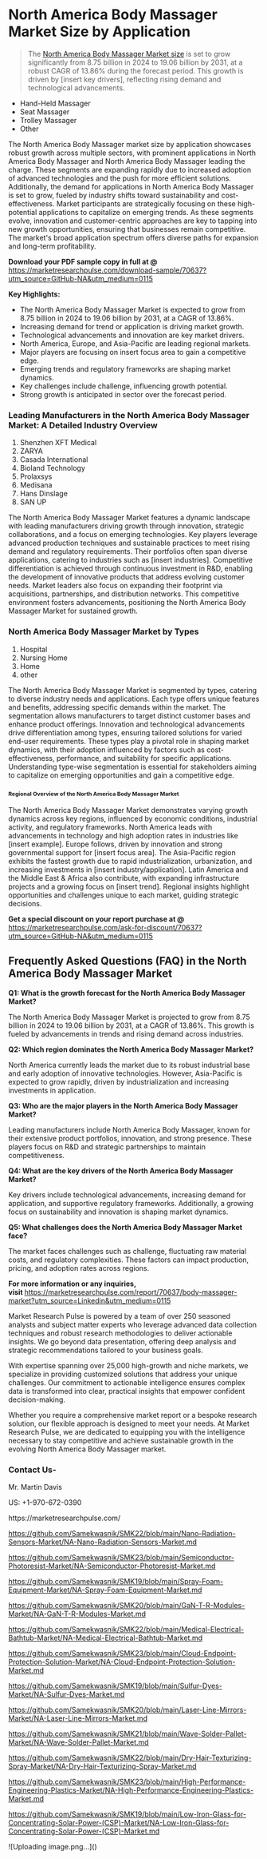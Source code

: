 <h1>North America Body Massager Market&nbsp;Size by Application</h1><blockquote><p>The <a href="https://marketresearchpulse.com/download-sample/70637?utm_source=GitHub-NA&amp;utm_medium=0115">North America Body Massager Market size</a> is set to grow significantly from 8.75 billion in 2024 to 19.06 billion by 2031, at a robust CAGR of 13.86% during the forecast period. This growth is driven by [insert key drivers], reflecting rising demand and technological advancements.</p></blockquote><ul><li>Hand-Held Massager<li> Seat Massager<li> Trolley Massager<li> Other</li></ul><p>The North America Body Massager market size by application showcases robust growth across multiple sectors, with prominent applications in North America Body Massager and North America Body Massager leading the charge. These segments are expanding rapidly due to increased adoption of advanced technologies and the push for more efficient solutions. Additionally, the demand for applications in North America Body Massager is set to grow, fueled by industry shifts toward sustainability and cost-effectiveness. Market participants are strategically focusing on these high-potential applications to capitalize on emerging trends. As these segments evolve, innovation and customer-centric approaches are key to tapping into new growth opportunities, ensuring that businesses remain competitive. The market's broad application spectrum offers diverse paths for expansion and long-term profitability.</p><p><strong>Download your PDF sample copy in full at @ </strong><a href="https://marketresearchpulse.com/download-sample/70637?utm_source=GitHub-NA&amp;utm_medium=0115">https://marketresearchpulse.com/download-sample/70637?utm_source=GitHub-NA&amp;utm_medium=0115</a></p><p><strong>Key Highlights: </strong></p><ul><li>The North America Body Massager Market is expected to grow from 8.75 billion in 2024 to 19.06 billion by 2031, at a CAGR of 13.86%.</li><li>Increasing demand for trend or application is driving market growth.</li><li>Technological advancements and innovation are key market drivers.</li><li>North America, Europe, and Asia-Pacific are leading regional markets.</li><li>Major players are focusing on insert focus area to gain a competitive edge.</li><li>Emerging trends and regulatory frameworks are shaping market dynamics.</li><li>Key challenges include challenge, influencing growth potential.</li><li>Strong growth is anticipated in sector over the forecast period.</li></ul><h3>Leading Manufacturers in the North America Body Massager Market: A Detailed Industry Overview</h3><ol><li>Shenzhen XFT Medical</li><li>ZARYA</li><li>Casada International</li><li>Bioland Technology</li><li>Prolaxsys</li><li>Medisana</li><li>Hans Dinslage</li><li>SAN UP</li></ol><div class="flex max-w-full flex-col flex-grow"><div class="min-h-8 text-message flex w-full flex-col items-end gap-2 whitespace-normal break-words [.text-message+&amp;]:mt-5" dir="auto" data-message-author-role="assistant" data-message-id="fd8432e4-4910-450d-b182-61b7bfb0a01f" data-message-model-slug="gpt-4o"><div class="flex w-full flex-col gap-1 empty:hidden first:pt-[3px]"><div class="markdown prose w-full break-words dark:prose-invert light"><p>The North America Body Massager Market features a dynamic landscape with leading manufacturers driving growth through innovation, strategic collaborations, and a focus on emerging technologies. Key players leverage advanced production techniques and sustainable practices to meet rising demand and regulatory requirements. Their portfolios often span diverse applications, catering to industries such as [insert industries]. Competitive differentiation is achieved through continuous investment in R&amp;D, enabling the development of innovative products that address evolving customer needs. Market leaders also focus on expanding their footprint via acquisitions, partnerships, and distribution networks. This competitive environment fosters advancements, positioning the North America Body Massager Market for sustained growth.</p></div></div></div></div><h3>North America Body Massager Market by Types</h3><ol><li>Hospital<li> Nursing Home<li> Home<li> other</li></ol><div class="flex max-w-full flex-col flex-grow"><div class="min-h-8 text-message flex w-full flex-col items-end gap-2 whitespace-normal break-words [.text-message+&amp;]:mt-5" dir="auto" data-message-author-role="assistant" data-message-id="084470be-0bb7-4664-bddf-5156b4f41249" data-message-model-slug="gpt-4o-mini"><div class="flex w-full flex-col gap-1 empty:hidden first:pt-[3px]"><div class="markdown prose w-full break-words dark:prose-invert light"><p>The North America Body Massager Market is segmented by types, catering to diverse industry needs and applications. Each type offers unique features and benefits, addressing specific demands within the market. The segmentation allows manufacturers to target distinct customer bases and enhance product offerings. Innovation and technological advancements drive differentiation among types, ensuring tailored solutions for varied end-user requirements. These types play a pivotal role in shaping market dynamics, with their adoption influenced by factors such as cost-effectiveness, performance, and suitability for specific applications. Understanding type-wise segmentation is essential for stakeholders aiming to capitalize on emerging opportunities and gain a competitive edge.</p></div></div></div></div><h3><span style="font-size: 11px;">Regional Overview of the North America Body Massager Market</span></h3><div class="flex max-w-full flex-col flex-grow"><div class="min-h-8 text-message flex w-full flex-col items-end gap-2 whitespace-normal break-words [.text-message+&amp;]:mt-5" dir="auto" data-message-author-role="assistant" data-message-id="e9038762-ce64-4e30-91c9-9bd413514231" data-message-model-slug="gpt-4o-mini"><div class="flex w-full flex-col gap-1 empty:hidden first:pt-[3px]"><div class="markdown prose w-full break-words dark:prose-invert light"><p>The North America Body Massager Market demonstrates varying growth dynamics across key regions, influenced by economic conditions, industrial activity, and regulatory frameworks. North America leads with advancements in technology and high adoption rates in industries like [insert example]. Europe follows, driven by innovation and strong governmental support for [insert focus area]. The Asia-Pacific region exhibits the fastest growth due to rapid industrialization, urbanization, and increasing investments in [insert industry/application]. Latin America and the Middle East &amp; Africa also contribute, with expanding infrastructure projects and a growing focus on [insert trend]. Regional insights highlight opportunities and challenges unique to each market, guiding strategic decisions.</p></div></div></div></div><p><strong>Get a special discount on your report purchase at @ </strong><a href="https://marketresearchpulse.com/ask-for-discount/70637?utm_source=GitHub-NA&amp;utm_medium=0115">https://marketresearchpulse.com/ask-for-discount/70637?utm_source=GitHub-NA&amp;utm_medium=0115</a></p><h2>Frequently Asked Questions (FAQ) in the North America Body Massager Market</h2><p><strong>Q1: What is the growth forecast for the North America Body Massager Market?</strong></p><p>The North America Body Massager Market is projected to grow from 8.75 billion in 2024 to 19.06 billion by 2031, at a CAGR of 13.86%. This growth is fueled by advancements in trends and rising demand across industries.</p><p><strong>Q2: Which region dominates the North America Body Massager Market?</strong></p><p>North America currently leads the market due to its robust industrial base and early adoption of innovative technologies. However, Asia-Pacific is expected to grow rapidly, driven by industrialization and increasing investments in application.</p><p><strong>Q3: Who are the major players in the North America Body Massager Market?</strong></p><p>Leading manufacturers include North America Body Massager, known for their extensive product portfolios, innovation, and strong presence. These players focus on R&amp;D and strategic partnerships to maintain competitiveness.</p><p><strong>Q4: What are the key drivers of the North America Body Massager Market?</strong></p><p>Key drivers include technological advancements, increasing demand for application, and supportive regulatory frameworks. Additionally, a growing focus on sustainability and innovation is shaping market dynamics.</p><p><strong>Q5: What challenges does the North America Body Massager Market face?</strong></p><p>The market faces challenges such as challenge, fluctuating raw material costs, and regulatory complexities. These factors can impact production, pricing, and adoption rates across regions.</p><p><strong>For more information or any inquiries, visit&nbsp;</strong><a href="https://marketresearchpulse.com/report/70637/body-massager-market?utm_source=Linkedin&utm_medium=0115">https://marketresearchpulse.com/report/70637/body-massager-market?utm_source=Linkedin&utm_medium=0115</a></p><p>Market Research Pulse is powered by a team of over 250 seasoned analysts and subject matter experts who leverage advanced data collection techniques and robust research methodologies to deliver actionable insights. We go beyond data presentation, offering deep analysis and strategic recommendations tailored to your business goals.</p><p>With expertise spanning over 25,000 high-growth and niche markets, we specialize in providing customized solutions that address your unique challenges. Our commitment to actionable intelligence ensures complex data is transformed into clear, practical insights that empower confident decision-making.</p><p>Whether you require a comprehensive market report or a bespoke research solution, our flexible approach is designed to meet your needs. At Market Research Pulse, we are dedicated to equipping you with the intelligence necessary to stay competitive and achieve sustainable growth in the evolving North America Body Massager market.</p><h3><strong>Contact Us-</strong></h3><p>Mr. Martin Davis</p><p>US: +1-970-672-0390</p><p>https://marketresearchpulse.com/</p><p><a href="https://github.com/Samekwasnik/SMK22/blob/main/Nano-Radiation-Sensors-Market/NA-Nano-Radiation-Sensors-Market.md">https://github.com/Samekwasnik/SMK22/blob/main/Nano-Radiation-Sensors-Market/NA-Nano-Radiation-Sensors-Market.md</a></p><p><a href="https://github.com/Samekwasnik/SMK23/blob/main/Semiconductor-Photoresist-Market/NA-Semiconductor-Photoresist-Market.md">https://github.com/Samekwasnik/SMK23/blob/main/Semiconductor-Photoresist-Market/NA-Semiconductor-Photoresist-Market.md</a></p><p><a href="https://github.com/Samekwasnik/SMK19/blob/main/Spray-Foam-Equipment-Market/NA-Spray-Foam-Equipment-Market.md">https://github.com/Samekwasnik/SMK19/blob/main/Spray-Foam-Equipment-Market/NA-Spray-Foam-Equipment-Market.md</a></p><p><a href="https://github.com/Samekwasnik/SMK20/blob/main/GaN-T-R-Modules-Market/NA-GaN-T-R-Modules-Market.md">https://github.com/Samekwasnik/SMK20/blob/main/GaN-T-R-Modules-Market/NA-GaN-T-R-Modules-Market.md</a></p><p><a href="https://github.com/Samekwasnik/SMK22/blob/main/Medical-Electrical-Bathtub-Market/NA-Medical-Electrical-Bathtub-Market.md">https://github.com/Samekwasnik/SMK22/blob/main/Medical-Electrical-Bathtub-Market/NA-Medical-Electrical-Bathtub-Market.md</a></p><p><a href="https://github.com/Samekwasnik/SMK23/blob/main/Cloud-Endpoint-Protection-Solution-Market/NA-Cloud-Endpoint-Protection-Solution-Market.md">https://github.com/Samekwasnik/SMK23/blob/main/Cloud-Endpoint-Protection-Solution-Market/NA-Cloud-Endpoint-Protection-Solution-Market.md</a></p><p><a href="https://github.com/Samekwasnik/SMK19/blob/main/Sulfur-Dyes-Market/NA-Sulfur-Dyes-Market.md">https://github.com/Samekwasnik/SMK19/blob/main/Sulfur-Dyes-Market/NA-Sulfur-Dyes-Market.md</a></p><p><a href="https://github.com/Samekwasnik/SMK20/blob/main/Laser-Line-Mirrors-Market/NA-Laser-Line-Mirrors-Market.md">https://github.com/Samekwasnik/SMK20/blob/main/Laser-Line-Mirrors-Market/NA-Laser-Line-Mirrors-Market.md</a></p><p><a href="https://github.com/Samekwasnik/SMK21/blob/main/Wave-Solder-Pallet-Market/NA-Wave-Solder-Pallet-Market.md">https://github.com/Samekwasnik/SMK21/blob/main/Wave-Solder-Pallet-Market/NA-Wave-Solder-Pallet-Market.md</a></p><p><a href="https://github.com/Samekwasnik/SMK22/blob/main/Dry-Hair-Texturizing-Spray-Market/NA-Dry-Hair-Texturizing-Spray-Market.md">https://github.com/Samekwasnik/SMK22/blob/main/Dry-Hair-Texturizing-Spray-Market/NA-Dry-Hair-Texturizing-Spray-Market.md</a></p><p><a href="https://github.com/Samekwasnik/SMK23/blob/main/High-Performance-Engineering-Plastics-Market/NA-High-Performance-Engineering-Plastics-Market.md">https://github.com/Samekwasnik/SMK23/blob/main/High-Performance-Engineering-Plastics-Market/NA-High-Performance-Engineering-Plastics-Market.md</a></p><p><a href="https://github.com/Samekwasnik/SMK19/blob/main/Low-Iron-Glass-for-Concentrating-Solar-Power-(CSP)-Market/NA-Low-Iron-Glass-for-Concentrating-Solar-Power-(CSP)-Market.md">https://github.com/Samekwasnik/SMK19/blob/main/Low-Iron-Glass-for-Concentrating-Solar-Power-(CSP)-Market/NA-Low-Iron-Glass-for-Concentrating-Solar-Power-(CSP)-Market.md</a></p>
![Uploading image.png…]()
